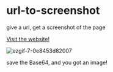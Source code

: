 # url-to-screenshot
give a url, get a screenshot of the page

[Visit the website!](https://url-to-screenshot-nzcbpymxfq-uc.a.run.app/)

![ezgif-7-0e8453d82007](https://user-images.githubusercontent.com/57647158/143392319-f7d79b4d-97de-48d7-9c5c-96e53052f656.gif)


save the Base64, and you got an image!
